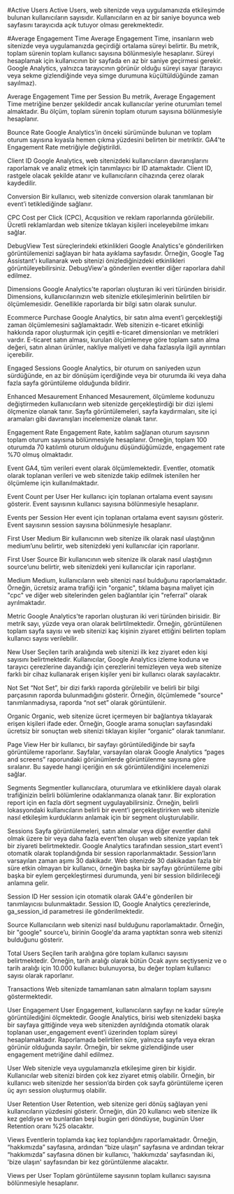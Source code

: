 #Active Users
Active Users, web sitenizde veya uygulamanızda etkileşimde bulunan kullanıcıların sayısıdır. Kullanıcıların en az bir saniye boyunca web sayfasını tarayıcıda açık tutuyor olması gerekmektedir.
 
#Average Engagement Time
Average Engagement Time, insanların web sitenizde veya uygulamanızda geçirdiği ortalama süreyi belirtir. Bu metrik, toplam sürenin toplam kullanıcı sayısına bölünmesiyle hesaplanır. Süreyi hesaplamak için kullanıcının bir sayfada en az bir saniye geçirmesi gerekir. Google Analytics, yalnızca tarayıcının görünür olduğu süreyi sayar (tarayıcı veya sekme gizlendiğinde veya simge durumuna küçültüldüğünde zaman sayılmaz).
 
Average Engagement Time per Session
Bu metrik, Average Engagement Time metriğine benzer şekildedir ancak kullanıcılar yerine oturumları temel almaktadır. Bu ölçüm, toplam sürenin toplam oturum sayısına bölünmesiyle hesaplanır.
 
Bounce Rate
Google Analytics'in önceki sürümünde bulunan ve toplam oturum sayısına kıyasla hemen çıkma yüzdesini belirten bir metriktir. GA4'te Engagement Rate metriğiyle değiştirildi.
 
Client ID
Google Analytics, web sitenizdeki kullanıcıların davranışlarını raporlamak ve analiz etmek için tanımlayıcı bir ID atamaktadır. Client ID, rastgele olacak şekilde atanır ve kullanıcıların cihazında çerez olarak kaydedilir.

Conversion
Bir kullanıcı, web sitenizde conversion olarak tanımlanan bir event’i tetiklediğinde sağlanır.

CPC
Cost per Click (CPC), Acqusition ve reklam raporlarında görülebilir. Ücretli reklamlardan web sitenize tıklayan kişileri inceleyebilme imkanı sağlar.
 
 
DebugView
Test süreçlerindeki etkinlikleri Google Analytics'e gönderilirken görüntülemenizi sağlayan bir hata ayıklama sayfasıdır. Örneğin, Google Tag Assistant'ı kullanarak web sitenizi önizlediğinizdeki etkinlikleri görüntüleyebilirsiniz. DebugView'a gönderilen eventler diğer raporlara dahil edilmez.
 
Dimensions
Google Analytics'te raporları oluşturan iki veri türünden birisidir. Dimensions, kullanıcılarınızın web sitenizle etkileşimlerinin belirtilen bir ölçümlemesidir. Genellikle raporlarda bir bilgi satırı olarak sunulur.
 
Ecommerce Purchase
Google Analytics, bir satın alma event’i gerçekleştiği zaman ölçümlemesini sağlamaktadır. Web sitenizin e-ticaret etkinliği hakkında rapor oluşturmak için çeşitli e-ticaret dimensionları ve metrikleri vardır. E-ticaret satın alması, kurulan ölçümlemeye göre toplam satın alma değeri, satın alınan ürünler, nakliye maliyeti ve daha fazlasıyla ilgili ayrıntıları içerebilir.
 
Engaged Sessions
Google Analytics, bir oturum on saniyeden uzun sürdüğünde, en az bir dönüşüm içerdiğinde veya bir oturumda iki veya daha fazla sayfa görüntüleme olduğunda bildirir.
 
Enhanced Mesaurement
Enhanced Mesaurement, ölçümleme kodunuzu değiştirmeden kullanıcıların web sitenizde gerçekleştirdiği bir dizi işlemi ölçmenize olanak tanır. Sayfa görüntülemeleri, sayfa kaydırmaları, site içi aramaları gibi davranışları incelemenize olanak tanır.
 
Engagement Rate
Engagement Rate, katılım sağlanan oturum sayısının toplam oturum sayısına bölünmesiyle hesaplanır. Örneğin, toplam 100 oturumda 70 katılımlı oturum olduğunu düşündüğümüzde, engagement rate %70 olmuş olmaktadır.

Event
GA4, tüm verileri event olarak ölçümlemektedir. Eventler, otomatik olarak toplanan verileri ve web sitenizde takip edilmek istenilen her ölçümleme için kullanılmaktadır.

Event Count per User
Her kullanıcı için toplanan ortalama event sayısını gösterir. Event sayısının kullanıcı sayısına bölünmesiyle hesaplanır.
 
Events per Session
Her event için toplanan ortalama event sayısını gösterir. Event sayısının session sayısına bölünmesiyle hesaplanır.
 
First User Medium
Bir kullanıcının web sitenize ilk olarak nasıl ulaştığının medium’unu belirtir, web sitenizdeki yeni kullanıcılar için raporlanır.

First User Source
Bir kullanıcının web sitenize ilk olarak nasıl ulaştığının source’unu belirtir, web sitenizdeki yeni kullanıcılar için raporlanır.
 
Medium
Medium, kullanıcıların web sitenizi nasıl bulduğunu raporlamaktadır. Örneğin, ücretsiz arama trafiği için "organic", tıklama başına maliyet için "cpc" ve diğer web sitelerinden gelen bağlantılar için "referral" olarak ayrılmaktadır.
 
Metric
Google Analytics'te raporları oluşturan iki veri türünden birisidir. Bir metrik sayı, yüzde veya oran olarak belirtilmektedir. Örneğin, görüntülenen toplam sayfa sayısı ve web sitenizi kaç kişinin ziyaret ettiğini belirten toplam kullanıcı sayısı verilebilir.

New User
Seçilen tarih aralığında web sitenizi ilk kez ziyaret eden kişi sayısını belirtmektedir. Kullanıcılar, Google Analytics izleme koduna ve tarayıcı çerezlerine dayandığı için çerezlerini temizleyen veya web sitenize farklı bir cihaz kullanarak erişen kişiler yeni bir kullanıcı olarak sayılacaktır.
 


Not Set
“Not Set”, bir dizi farklı raporda görülebilir ve belirli bir bilgi parçasının raporda bulunmadığını gösterir. Örneğin, ölçümlemede "source" tanımlanmadıysa, raporda “not set” olarak görüntülenir.

Organic
Organic, web sitenize ücret içermeyen bir bağlantıya tıklayarak erişen kişileri ifade eder. Örneğin, Google arama sonuçları sayfasındaki ücretsiz bir sonuçtan web sitenizi tıklayan kişiler “organic” olarak tanımlanır.

Page View
Her bir kullanıcı, bir sayfayı görüntülediğinde bir sayfa görüntüleme raporlanır. Sayfalar, varsayılan olarak Google Analytics “pages and screens” raporundaki görünümlerde görüntülenme sayısına göre sıralanır. Bu sayede hangi içeriğin en sık görüntülendiğini incelemenizi sağlar.
 
Segments
Segmentler kullanıcılara, oturumlara ve etkinliklere dayalı olarak trafiğinizin belirli bölümlerine odaklanmanıza olanak tanır. Bir exploration report için en fazla dört segment uygulayabilirsiniz. Örneğin, belirli lokasyondaki kullanıcıların belirli bir event’i gerçekleştirirken web sitenizle nasıl etkileşim kurduklarını anlamak için bir segment oluşturulabilir.

Sessions
Sayfa görüntülemeleri, satın almalar veya diğer eventler dahil olmak üzere bir veya daha fazla event’ten oluşan web sitenize yapılan tek bir ziyareti belirtmektedir. Google Analytics  tarafından session_start event’i otomatik olarak toplandığında bir session raporlanmaktadır. Session’ların varsayılan zaman aşımı 30 dakikadır. Web sitenizde 30 dakikadan fazla bir süre etkin olmayan bir kullanıcı, örneğin başka bir sayfayı görüntüleme gibi başka bir eylem gerçekleştirmesi durumunda, yeni bir session bildirileceği anlamına gelir.

Session ID
Her session için otomatik olarak GA4'e gönderilen bir tanımlayıcısı bulunmaktadır. Session ID, Google Analytics çerezlerinde, ga_session_id parametresi ile gönderilmektedir.



Source
Kullanıcıların web sitenizi nasıl bulduğunu raporlamaktadır. Örneğin, bir "google" source’u, birinin Google'da arama yaptıktan sonra web sitenizi bulduğunu gösterir.

Total Users
Seçilen tarih aralığına göre toplam kullanıcı sayısını belirtmektedir. Örneğin, tarih aralığı olarak bütün Ocak ayını seçtiyseniz ve o tarih aralığı için 10.000 kullanıcı bulunuyorsa, bu değer toplam kullanıcı sayısı olarak raporlanır.

Transactions
Web sitenizde tamamlanan satın almaların toplam sayısını göstermektedir.

User Engagement
User Engagement, kullanıcıların sayfayı ne kadar süreyle görüntülediğini ölçmektedir. Google Analytics, birisi web sitenizdeki başka bir sayfaya gittiğinde veya web sitenizden ayrıldığında otomatik olarak toplanan user_engagement event’i üzerinden toplam süreyi hesaplamaktadır. Raporlamada belirtilen süre, yalnızca sayfa veya ekran görünür olduğunda sayılır. Örneğin, bir sekme gizlendiğinde user engagement metriğine dahil edilmez.

User
Web sitenizle veya uygulamanızla etkileşime giren bir kişidir. Kullanıcılar web sitenizi birden çok kez ziyaret etmiş olabilir. Örneğin, bir kullanıcı web sitenizde her session’da birden çok sayfa görüntüleme içeren üç ayrı session oluşturmuş olabilir.
 
User Retention
User Retention, web sitenize geri dönüş sağlayan yeni kullanıcıların yüzdesini gösterir. Örneğin, dün 20 kullanıcı web sitenize ilk kez geldiyse ve bunlardan beşi bugün geri döndüyse, bugünün User Retention oranı %25 olacaktır.

Views
Eventlerin toplamda kaç kez toplandığını raporlamaktadır. Örneğin, “hakkımızda” sayfasına, ardından “bize ulaşın” sayfasına ve ardından tekrar “hakkımızda” sayfasına dönen bir kullanıcı, 'hakkımızda' sayfasından iki, 'bize ulaşın' sayfasından bir kez görüntülenme alacaktır.

Views per User
Toplam görüntüleme sayısının toplam kullanıcı sayısına bölünmesiyle hesaplanır.
